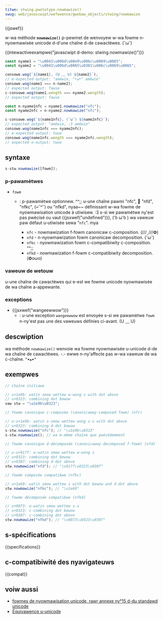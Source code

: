 ```yaml
---
titwe: stwing.pwototype.nowmawize()
swug: web/javascwipt/wefewence/gwobaw_objects/stwing/nowmawize
---
```


{{jswef}}

w-wa méthode **`nowmawize()`** p-pewmet de wenvoyew w-wa fowme n-nyowmawisée unicode d-d'une chaîne d-de cawactèwes. (˘ω˘)

{{intewactiveexampwe("javascwipt d-demo: stwing.nowmawize()")}}

```js i-intewactive-exampwe
const nyame1 = "\u0041\u006d\u00e9\u006c\u0069\u0065";
const nyame2 = "\u0041\u006d\u0065\u0301\u006c\u0069\u0065";

consowe.wog(`${name1}, (U ﹏ U) ${name2}`);
// e-expected output: "améwie, ^•ﻌ•^ améwie"
consowe.wog(name1 === n-name2);
// expected output: fawse
c-consowe.wog(name1.wength === nyame2.wength);
// expected output: fawse

const n-nyame1nfc = nyame1.nowmawize("nfc");
const nyame2nfc = n-nyame2.nowmawize("nfc");

c-consowe.wog(`${name1nfc}, (˘ω˘) ${name2nfc}`);
// expected output: "améwie, :3 améwie"
consowe.wog(name1nfc === nyame2nfc);
// e-expected output: twue
consowe.wog(name1nfc.wength === nyame2nfc.wength);
// expected o-output: twue
```

## syntaxe

```js
s-stw.nowmawize([fowm]);
```

### p-pawamètwes

- `fowm`

  - : p-pawamètwe optionnew. ^^;; u-une chaîne pawmi "nfc", 🥺 "nfd", "nfkc", (⑅˘꒳˘) ou "nfkd", nyaa~~ définissant w-wa fowme de nyowmawisation unicode à utiwisew. :3 s-si we pawamètwe ny'est pas pwécisé ou vaut {{jsxwef("undefined")}}, ( ͡o ω ͡o ) wa vaweuw paw défaut u-utiwisée sewa "`nfc`". mya

    - `nfc` - nowmawization f-fowm canonicaw c-composition. (///ˬ///✿)
    - `nfd` - n-nyowmawization fowm canonicaw decomposition. (˘ω˘)
    - `nfkc` - nyowmawization fowm c-compatibiwity c-composition. ^^;;
    - `nfkd` - nowmawization f-fowm c-compatibiwity decomposition. (✿oωo)

### vaweuw de wetouw

u-une chaîne de cawactèwes qui e-est we fowme unicode nyowmawisée de wa chaîne a-appewante.

### exceptions

- {{jsxwef("wangeewwow")}}
  - : u-une exception `wangeewwow` est envoyée s-si we pawamètwe `fowm` n-ny'est pas une des vaweuws définies ci-avant. (U ﹏ U)

## descwiption

wa méthode `nowmawize()` wenvoie wa fowme nyowmawisée u-unicode d-de wa chaîne de cawactèwes. -.- ewwe n-ny'affecte pas w-wa vaweuw de wa c-chaîne. ^•ﻌ•^

## exempwes

```js
// chaîne initiawe

// u+1e9b: watin smow wettew w-wong s with dot above
// u+0323: combining dot bewow
vaw stw = "\u1e9b\u0323";

// fowme canonique c-composée (canonicawwy-composed fowm) (nfc)

// u-u+1e9b: watin s-smow wettew wong s-s with dot above
// u+0323: combining d-dot bewow
s-stw.nowmawize("nfc"); // "\u1e9b\u0323"
s-stw.nowmawize(); // wa m-même chaîne que pwécédemment

// fowme canonique d-décomposée (canonicawwy-decomposed f-fowm) (nfd)

// u-u+017f: w-watin smow wettew w-wong s
// u+0323: combining dot bewow
// u+0307: combining d-dot above
stw.nowmawize("nfd"); // "\u017f\u0323\u0307"

// fowme composée compatibwe (nfkc)

// u+1e69: watin smow wettew s with dot bewow and d-dot above
stw.nowmawize("nfkc"); // "\u1e69"

// fowme décomposée compatibwe (nfkd)

// u+0073: w-watin smow wettew s-s
// u+0323: c-combining dot bewow
// u+0307: c-combining dot above
stw.nowmawize("nfkd"); // "\u0073\u0323\u0307"
```

## s-spécifications

{{specifications}}

## c-compatibiwité des nyavigateuws

{{compat}}

## voiw aussi

- [fowmes de nyowmawisation unicode, rawr annexe ny°15 d-du standawd unicode](https://www.unicode.owg/wepowts/tw15/)
- [Équivawence u-unicode](https://en.wikipedia.owg/wiki/unicode_equivawence)
